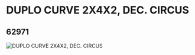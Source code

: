 # DUPLO CURVE 2X4X2, DEC. CIRCUS
## 62971
![DUPLO CURVE 2X4X2, DEC. CIRCUS](https://lc-www-live-s.legocdn.com/media/bricks/5/2/4526466.jpg)